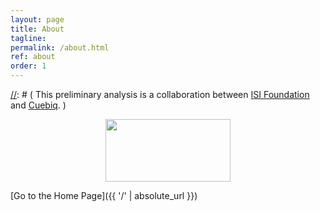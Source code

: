 ```yaml
---
layout: page
title: About
tagline:
permalink: /about.html
ref: about
order: 1
---
```

[//]: # ( This preliminary analysis is a collaboration between [ISI Foundation](https://www.isi.it/en/home) and [Cuebiq](https://www.cuebiq.com/). )

[//]: # (The ISI Foundation authors acknowledge support from the Lagrange Project funded by CRT Foundation and access to mobility data by Cuebiq. In response to the COVID-19 crisis, Cuebiq is providing insights to academic and humanitarian groups through a multi-stakeholder data collaborative for timely and ethical analysis of aggregate human mobility patterns.)

[//]: # ( The research team of COVID19 MM is formed by: )


<p align="center">
  <img width="200" height="100" src="{{ site.url }}/assets/Minions_characters.png">
</p>

[Go to the Home Page]({{ '/' | absolute_url }})
